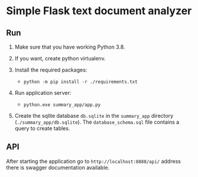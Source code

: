 # Simple Flask text document analyzer

## Run

1. Make sure that you have working Python 3.8.

2. If you want, create python virtualenv.

3. Install the required packages:

    - `python -m pip install -r ./requirements.txt`

4. Run application server:

    - `python.exe summary_app/app.py`
    
5. Create the sqlite database `db.sqlite` in the `summary_app` directory (`./summary_app/db.sqlite`). The `database_schema.sql` file contains a query to create tables.

## API

After starting the application go to `http://localhost:8888/api/` address there is swagger documentation available.